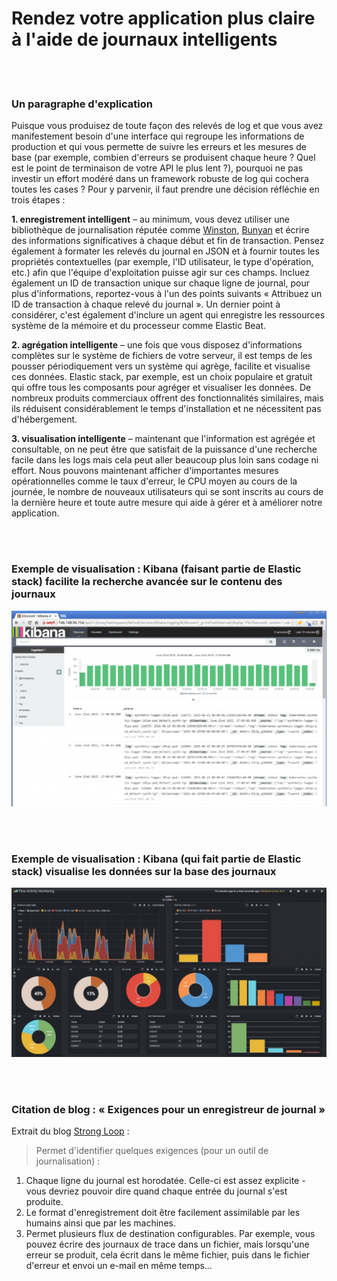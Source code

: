 # Rendez votre application plus claire à l'aide de journaux intelligents

<br/><br/>

### Un paragraphe d'explication

Puisque vous produisez de toute façon des relevés de log et que vous avez manifestement besoin d'une interface qui regroupe les informations de production et qui vous permette de suivre les erreurs et les mesures de base (par exemple, combien d'erreurs se produisent chaque heure ? Quel est le point de terminaison de votre API le plus lent ?), pourquoi ne pas investir un effort modéré dans un framework robuste de log qui cochera toutes les cases ? Pour y parvenir, il faut prendre une décision réfléchie en trois étapes :

**1. enregistrement intelligent** – au minimum, vous devez utiliser une bibliothèque de journalisation réputée comme [Winston](https://github.com/winstonjs/winston), [Bunyan](https://github.com/trentm/node-bunyan) et écrire des informations significatives à chaque début et fin de transaction. Pensez également à formater les relevés du journal en JSON et à fournir toutes les propriétés contextuelles (par exemple, l'ID utilisateur, le type d'opération, etc.) afin que l'équipe d'exploitation puisse agir sur ces champs. Incluez également un ID de transaction unique sur chaque ligne de journal, pour plus d'informations, reportez-vous à l'un des points suivants « Attribuez un ID de transaction à chaque relevé du journal ». Un dernier point à considérer, c'est également d'inclure un agent qui enregistre les ressources système de la mémoire et du processeur comme Elastic Beat.

**2. agrégation intelligente** – une fois que vous disposez d'informations complètes sur le système de fichiers de votre serveur, il est temps de les pousser périodiquement vers un système qui agrège, facilite et visualise ces données. Elastic stack, par exemple, est un choix populaire et gratuit qui offre tous les composants pour agréger et visualiser les données. De nombreux produits commerciaux offrent des fonctionnalités similaires, mais ils réduisent considérablement le temps d'installation et ne nécessitent pas d'hébergement.

**3. visualisation intelligente** – maintenant que l'information est agrégée et consultable, on ne peut être que satisfait de la puissance d'une recherche facile dans les logs mais cela peut aller beaucoup plus loin sans codage ni effort. Nous pouvons maintenant afficher d'importantes mesures opérationnelles comme le taux d'erreur, le CPU moyen au cours de la journée, le nombre de nouveaux utilisateurs qui se sont inscrits au cours de la dernière heure et toute autre mesure qui aide à gérer et à améliorer notre application.

<br/><br/>

### Exemple de visualisation : Kibana (faisant partie de Elastic stack) facilite la recherche avancée sur le contenu des journaux

![Kibana facilite la recherche avancée sur le contenu des journaux](../../assets/images/smartlogging1.png "Kibana facilite la recherche avancée sur le contenu des journaux")

<br/><br/>

### Exemple de visualisation : Kibana (qui fait partie de Elastic stack) visualise les données sur la base des journaux

![Kibana visualise les données sur la base des journaux](../../assets/images/smartlogging2.jpg "Kibana visualise les données sur la base des journaux")

<br/><br/>

### Citation de blog : « Exigences pour un enregistreur de journal »

Extrait du blog [Strong Loop](https://strongloop.com/strongblog/compare-node-js-logging-winston-bunyan/) :

> Permet d'identifier quelques exigences (pour un outil de journalisation) :
1. Chaque ligne du journal est horodatée. Celle-ci est assez explicite - vous devriez pouvoir dire quand chaque entrée du journal s'est produite.
2. Le format d'enregistrement doit être facilement assimilable par les humains ainsi que par les machines.
3. Permet plusieurs flux de destination configurables. Par exemple, vous pouvez écrire des journaux de trace dans un fichier, mais lorsqu'une erreur se produit, cela écrit dans le même fichier, puis dans le fichier d'erreur et envoi un e-mail en même temps…

<br/><br/>

<br/><br/>
